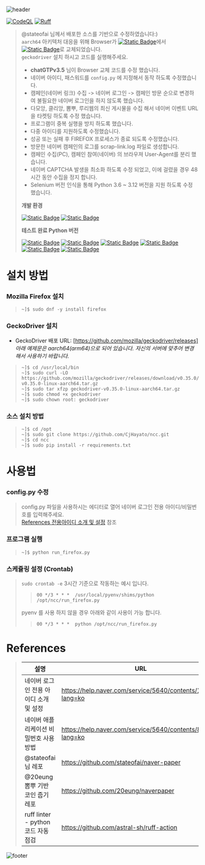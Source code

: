 ![header](https://capsule-render.vercel.app/api?type=waving&color=timeGradient&height=130&section=header&text=CjHayato/ncc&fontSize=30&fontColor=ffffff&fontAlign=80&fontAlignY=40)

[![CodeQL](https://github.com/CjHayato/ncc/actions/workflows/codeql.yml/badge.svg)](https://github.com/CjHayato/ncc/actions/workflows/codeql.yml)
[![Ruff](https://github.com/CjHayato/ncc/actions/workflows/ruff-action.yml/badge.svg)](https://github.com/CjHayato/ncc/actions/workflows/ruff-action.yml)
> @stateofai 님께서 배포한 소스를 기반으로 수정하였습니다:)  
> `aarch64` 아키텍처 대응을 위해 Browser가 [![Static Badge](https://img.shields.io/badge/chrome-_-4285F4?style=plastic&logo=googlechrome)](#)에서 [![Static Badge](https://img.shields.io/badge/firefox-_-FF7139?style=plastic&logo=firefoxbrowser)](#)로 교체되었습니다.  
> `geckodriver` 설치 하시고 코드를 실행해주세요.
>
> - **chatGTPv3.5** 님이 Browser 교체 코드를 수정 했습니다.
> - 네이버 아이디, 패스워드를 `config.py` 에 지정해서 동작 하도록 수정했습니다.
> - 캠페인(네이버 링크) 수집 -> 네이버 로그인 -> 캠페인 방문 순으로 변경하여 불필요한 네이버 로그인을 하지 않도록 했습니다.
> - 다모앙, 클리앙, 뽐뿌, 루리웹의 최신 게시물을 수집 해서 네이버 이벤트 URL 을 타켓팅 하도록 수정 했습니다.
> - 프로그램이 중복 실행을 방지 하도록 했습니다.
> - 다중 아이디를 지원하도록 수정했습니다.
> - 성공 또는 실패 후 FIREFOX 프로세스가 종료 되도록 수정했습니다.
> - 방문한 네이버 캠페인의 로그를 scrap-link.log 파일로 생성합니다.
> - 캠페인 수집(PC), 캠페인 참여(네이버) 의 브라우져 User-Agent를 분리 했습니다.
> - 네이버 CAPTCHA 발생을 최소화 하도록 수정 되었고, 이에 걸렸을 경우 48시간 동안 수집을 정지 합니다.
> - Selenium 버전 인식을 통해 Python 3.6 ~ 3.12 버전을 지원 하도록 수정 했습니다.
>
> **개발 환경**
> 
> [![Static Badge](https://img.shields.io/badge/Oracle_Cloud_Infrastructure-A1_instance-F80000?style=plastic&logo=oracle)](#)
> [![Static Badge](https://img.shields.io/badge/ORACLE_linux-8_aarch64-F80000?style=plastic&logo=oracle)](#)
>
> **테스트 완료 Python 버전**
> 
> [![Static Badge](https://img.shields.io/badge/Python-3.6-3776AB?style=plastic&logo=python&labelColor=silver)](#)
> [![Static Badge](https://img.shields.io/badge/Python-3.8-3776AB?style=plastic&logo=python&labelColor=silver)](#)
> [![Static Badge](https://img.shields.io/badge/Python-3.9-3776AB?style=plastic&logo=python&labelColor=silver)](#)
> [![Static Badge](https://img.shields.io/badge/(pyenv)Python-3.10-3776AB?style=plastic&logo=python&labelColor=silver)](#)
> [![Static Badge](https://img.shields.io/badge/Python-3.11-3776AB?style=plastic&logo=python&labelColor=silver)](#)
> [![Static Badge](https://img.shields.io/badge/Python-3.12-3776AB?style=plastic&logo=python&labelColor=silver)](#)

# 설치 방법
### Mozilla Firefox 설치
> ```as3
> ~]$ sudo dnf -y install firefox
> ```
### GeckoDriver 설치
- GeckoDriver 배포 URL: [https://github.com/mozilla/geckodriver/releases]<br>
  *아래 예제문은 aarch64(arm64)으로 되어 있습니다. 자신의 서버에 맞추어 변경해서 사용하기 바랍니다.*
> ```as3
> ~]$ cd /usr/local/bin
> ~]$ sudo curl -LO https://github.com/mozilla/geckodriver/releases/download/v0.35.0/geckodriver-v0.35.0-linux-aarch64.tar.gz
> ~]$ sudo tar xfzp geckodriver-v0.35.0-linux-aarch64.tar.gz
> ~]$ sudo chmod +x geckodriver
> ~]$ sudo chown root: geckodriver
> ```

### 소스 설치 방법
> ```as3
> ~]$ cd /opt
> ~]$ sudo git clone https://github.com/CjHayato/ncc.git
> ~]$ cd ncc
> ~]$ sudo pip install -r requirements.txt
> ```

# 사용법
### config.py 수정
> config.py 파일을 사용하시는 에디터로 열어 네이버 로그인 전용 아이디/비밀번호를 입력해주세요.  
[References 전용아이디 소개 및 설정](https://help.naver.com/service/5640/contents/10219?lang=ko) 참조

### 프로그램 실행
> ```as3
> ~]$ python run_firefox.py
> ```

### 스케쥴링 설정 (Crontab)
> `sudo crontab -e` 3시간 기준으로 작동하는 예시 입니다.
>> ```as3
>> 00 */3 * * *  /usr/local/pyenv/shims/python /opt/ncc/run_firefox.py
>> ```
> pyenv 를 사용 하지 않을 경우 아래와 같이 사용이 가능 합니다.
>> ```as3
>> 00 */3 * * *  python /opt/ncc/run_firefox.py
>> ```

# References
> | 설명 | URL |
> |---|---|
> | 네이버 로그인 전용 아이디 소개 및 설정 | https://help.naver.com/service/5640/contents/10219?lang=ko |
> | 네이버 애플리케이션 비밀번호 사용 방법 | https://help.naver.com/service/5640/contents/8584?lang=ko |
> | @stateofai 님 레포 | https://github.com/stateofai/naver-paper |
> | @20eung 뽐뿌 기반 코인 줍기 레포 | https://github.com/20eung/naverpaper |
> | ruff linter - python코드 자동 점검 | https://github.com/astral-sh/ruff-action |

![footer](https://capsule-render.vercel.app/api?type=waving&color=timeGradient&height=70&section=footer)
